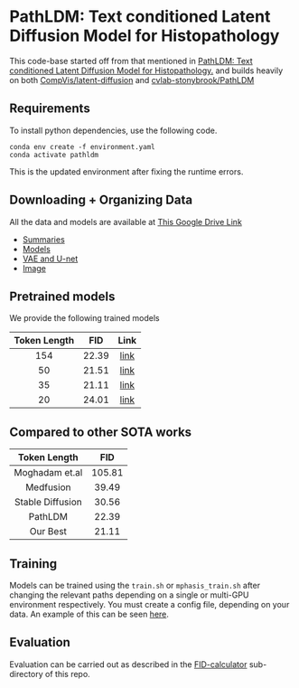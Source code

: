 # PathLDM: Text conditioned Latent Diffusion Model for Histopathology

This code-base started off from that mentioned in [PathLDM: Text conditioned Latent Diffusion Model for Histopathology.](https://openaccess.thecvf.com/content/WACV2024/papers/Yellapragada_PathLDM_Text_Conditioned_Latent_Diffusion_Model_for_Histopathology_WACV_2024_paper.pdf) and builds heavily on both [CompVis/latent-diffusion](https://github.com/CompVis/latent-diffusion) and [cvlab-stonybrook/PathLDM](https://github.com/cvlab-stonybrook/PathLDM/tree/main)

## Requirements
To install python dependencies, use the following code.

```
conda env create -f environment.yaml
conda activate pathldm
```

This is the updated environment after fixing the runtime errors.


## Downloading + Organizing Data
All the data and models are available at [This Google Drive Link](https://drive.google.com/drive/folders/1NLU_WV--joDhghHUbKkpoaoL-Hu237QX?usp=sharing)
- [Summaries](https://drive.google.com/drive/folders/1-K_BVqr7x535vQ4cSIWJhM4zknrOMdGZ?usp=drive_link)
- [Models](https://drive.google.com/drive/folders/1nNOBIYgb0u9om5vSaEeUlSSSb0flL8mK?usp=drive_link)
- [VAE and U-net](https://drive.google.com/drive/folders/1_urgkNKIMmFoATiRtDwgjGuwjEt_fdvG?usp=drive_link)
- [Image](https://drive.google.com/drive/folders/1MPBsVjh7q57DzYJXSLF2wkKjssw3jEtF?usp=drive_link)

## Pretrained models

We provide the following trained models

| Token Length |  FID  | Link |
|:--------------------:|:--------------------:|:-------------------------:|
| 154   | 22.39    | [link](https://drive.google.com/drive/folders/1WCZwQWFj5C2Whr7ufKrtCDI0VlXwrVOB?usp=sharing)    |
| 50    | 21.51    | [link](https://drive.google.com/drive/folders/1q7PVd08REyRMthFmhPvdvanzND-No3Ry?usp=sharing)    |
| 35    | 21.11    | [link](https://drive.google.com/drive/folders/1PlPJ15pDaCfNOX32JJ0ZDX-VAE5ZBuiU?usp=sharing)    |
| 20    | 24.01    | [link](https://drive.google.com/drive/folders/15gx8cdfiwBZTlTC5dO7LQeXRrb3G8mx_?usp=sharing)    |

## Compared to other SOTA works
| Token Length |  FID  | 
|:--------------------:|:--------------------:|
| Moghadam et.al     |  105.81   |
| Medfusion          |  39.49    |
| Stable Diffusion   |  30.56    |
| PathLDM            |  22.39    |
| Our Best           |  21.11    |




## Training
Models can be trained using the ```train.sh``` or ```mphasis_train.sh``` after changing the relevant paths depending on a single or multi-GPU environment respectively. You must create a config file, depending on your data. An example of this can be seen [here](https://github.com/mraoaakash/mraoaakash-capstone-thesis/blob/main/PathLDM/scripts/configs/MPHASIS_clip_imagenet_finetune.yaml). 

## Evaluation
Evaluation can be carried out as described in the [FID-calculator](https://github.com/mraoaakash/mraoaakash-capstone-thesis/tree/main/FID-calculator) sub-directory of this repo.
